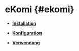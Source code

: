 # eKomi {#ekomi}

-   **[Installation](7_4_2_1_Installation.md)**  

-   **[Konfiguration](7_4_2_2_Konfiguration.md)**  

-   **[Verwendung](7_4_2_3_Verwendung.md)**  




